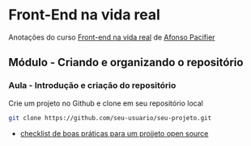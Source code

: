 # Front-End na vida real

Anotações do curso [Front-end na vida real](http://csshortcut.teachable.com/p/front-end-na-vida-real) de [Afonso Pacifier](https://twitter.com/afonsopacifer)    

## Módulo - Criando e organizando o repositório    
### Aula - Introdução e criação do repositório
Crie um projeto no Github e clone em seu repositório local

```bash
git clone https://github.com/seu-usuario/seu-projeto.git
```

- [checklist de boas práticas para um projjeto open source](https://afonsopacifer.github.io/open-source-checklist/)